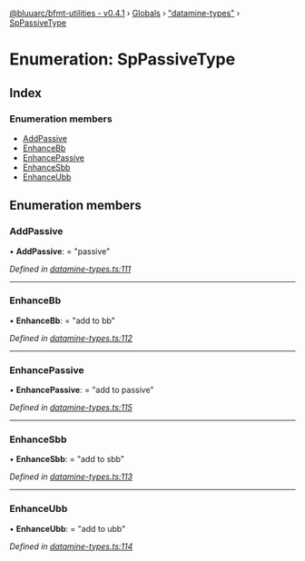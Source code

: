 [@bluuarc/bfmt-utilities - v0.4.1](../README.md) › [Globals](../globals.md) › ["datamine-types"](../modules/_datamine_types_.md) › [SpPassiveType](_datamine_types_.sppassivetype.md)

# Enumeration: SpPassiveType

## Index

### Enumeration members

* [AddPassive](_datamine_types_.sppassivetype.md#addpassive)
* [EnhanceBb](_datamine_types_.sppassivetype.md#enhancebb)
* [EnhancePassive](_datamine_types_.sppassivetype.md#enhancepassive)
* [EnhanceSbb](_datamine_types_.sppassivetype.md#enhancesbb)
* [EnhanceUbb](_datamine_types_.sppassivetype.md#enhanceubb)

## Enumeration members

###  AddPassive

• **AddPassive**: = "passive"

*Defined in [datamine-types.ts:111](https://github.com/BluuArc/bfmt-utilities/blob/master/src/datamine-types.ts#L111)*

___

###  EnhanceBb

• **EnhanceBb**: = "add to bb"

*Defined in [datamine-types.ts:112](https://github.com/BluuArc/bfmt-utilities/blob/master/src/datamine-types.ts#L112)*

___

###  EnhancePassive

• **EnhancePassive**: = "add to passive"

*Defined in [datamine-types.ts:115](https://github.com/BluuArc/bfmt-utilities/blob/master/src/datamine-types.ts#L115)*

___

###  EnhanceSbb

• **EnhanceSbb**: = "add to sbb"

*Defined in [datamine-types.ts:113](https://github.com/BluuArc/bfmt-utilities/blob/master/src/datamine-types.ts#L113)*

___

###  EnhanceUbb

• **EnhanceUbb**: = "add to ubb"

*Defined in [datamine-types.ts:114](https://github.com/BluuArc/bfmt-utilities/blob/master/src/datamine-types.ts#L114)*
